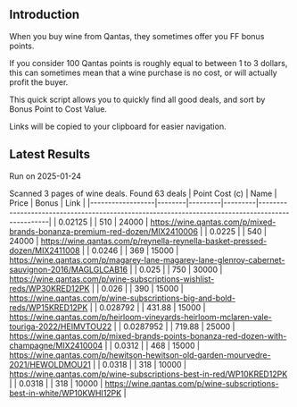 ## Introduction

When you buy wine from Qantas, they sometimes offer you FF bonus points. 

If you consider 100 Qantas points is roughly equal to between 1 to 3 dollars, this can sometimes mean that a wine purchase is no cost, or will actually profit the buyer.

This quick script allows you to quickly find all good deals, and sort by Bonus Point to Cost Value.

Links will be copied to your clipboard for easier navigation.

## Latest Results

Run on 2025-01-24

Scanned 3 pages of wine deals.
Found 63 deals
|   Point Cost (c) | Name   |   Price |   Bonus | Link                                                                                            |
|------------------|--------|---------|---------|-------------------------------------------------------------------------------------------------|
|        0.02125   |        |  510    |   24000 | https://wine.qantas.com/p/mixed-brands-bonanza-premium-red-dozen/MIX2410006                     |
|        0.0225    |        |  540    |   24000 | https://wine.qantas.com/p/reynella-reynella-basket-pressed-dozen/MIX2411008                     |
|        0.0246    |        |  369    |   15000 | https://wine.qantas.com/p/magarey-lane-magarey-lane-glenroy-cabernet-sauvignon-2016/MAGLGLCAB16 |
|        0.025     |        |  750    |   30000 | https://wine.qantas.com/p/wine-subscriptions-wishlist-reds/WP30KRED12PK                         |
|        0.026     |        |  390    |   15000 | https://wine.qantas.com/p/wine-subscriptions-big-and-bold-reds/WP15KRED12PK                     |
|        0.028792  |        |  431.88 |   15000 | https://wine.qantas.com/p/heirloom-vineyards-heirloom-mclaren-vale-touriga-2022/HEIMVTOU22      |
|        0.0287952 |        |  719.88 |   25000 | https://wine.qantas.com/p/mixed-brands-points-bonanza-red-dozen-with-champagne/MIX2410004       |
|        0.0312    |        |  468    |   15000 | https://wine.qantas.com/p/hewitson-hewitson-old-garden-mourvedre-2021/HEWOLDMOU21               |
|        0.0318    |        |  318    |   10000 | https://wine.qantas.com/p/wine-subscriptions-best-in-red/WP10KRED12PK                           |
|        0.0318    |        |  318    |   10000 | https://wine.qantas.com/p/wine-subscriptions-best-in-white/WP10KWHI12PK                         |

